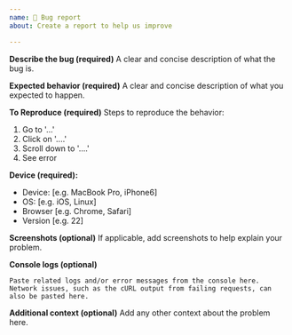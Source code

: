 ```yaml
---
name: 🐛 Bug report
about: Create a report to help us improve

---
```


<!-------------------------------------------------------------------------
 | Thanks for opening an issue!
 |
 | Please make sure this issue is not already reported by searching through
 | 
 | https://github.com/livepeer/livepeerjs/issues
 |
 | Cheers 🎉
 -------------------------------------------------------------------------->

**Describe the bug (required)**
A clear and concise description of what the bug is.

**Expected behavior (required)**
A clear and concise description of what you expected to happen.

**To Reproduce (required)**
Steps to reproduce the behavior:
1. Go to '...'
2. Click on '....'
3. Scroll down to '....'
4. See error

**Device (required):**
 - Device: [e.g. MacBook Pro, iPhone6]
 - OS: [e.g. iOS, Linux]
 - Browser [e.g. Chrome, Safari]
 - Version [e.g. 22]
 
**Screenshots (optional)**
If applicable, add screenshots to help explain your problem.

**Console logs (optional)**
```
Paste related logs and/or error messages from the console here.
Network issues, such as the cURL output from failing requests, can also be pasted here.
```

**Additional context (optional)**
Add any other context about the problem here.
